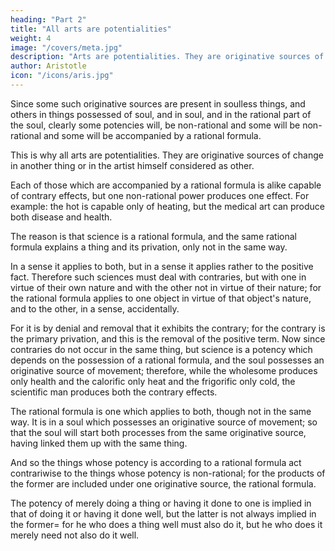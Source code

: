 ```yaml
---
heading: "Part 2"
title: "All arts are potentialities"
weight: 4
image: "/covers/meta.jpg"
description: "Arts are potentialities. They are originative sources of change in another thing or in the artist himself considered as other"
author: Aristotle
icon: "/icons/aris.jpg"
---
```




Since some such originative sources are present in soulless things, and others in things possessed of soul, and in soul, and in the rational part of the soul, clearly some potencies will, be non-rational and some will be non-rational and some will be accompanied by a rational formula. 

This is why all arts are potentialities. They are originative sources of change in another thing or in the artist himself considered as other.

Each of those which are accompanied by a rational formula is alike capable of contrary effects, but one non-rational power produces one effect. For example: the hot is capable only of heating, but the medical art can produce both disease and health. 

The reason is that science is a rational formula, and the same rational formula explains a thing and its privation, only not in the same way.

In a sense it applies to both, but in a sense it applies rather to the positive fact. Therefore such sciences must deal with contraries, but with one in virtue of their own nature and with the other not in virtue of their nature; for the rational formula applies to one object in virtue of that object's nature, and to the other, in a sense, accidentally. 

For it is by denial and removal that it exhibits the contrary; for the contrary is the primary privation, and this is the removal of the positive term. Now since contraries do not occur in the same thing, but science is a potency which depends on the possession of a rational formula, and the soul possesses an originative source of movement; therefore, while the wholesome produces only health and the calorific only heat and the frigorific only cold, the scientific man produces both the contrary effects. 

The rational formula is one which applies to both, though not in the same way. It is in a soul which possesses an originative source of movement; so that the soul will start both processes from the same originative source, having linked them up with the same thing. 

And so the things whose potency is according to a rational formula act contrariwise to the things whose potency is non-rational; for the products of the former are included under one originative source, the rational formula.

The potency of merely doing a thing or having it done to one is implied in that of doing it or having it done well, but the latter is not always implied in the former= for he who does a thing well must also do it, but he who does it merely need not also do it well.



